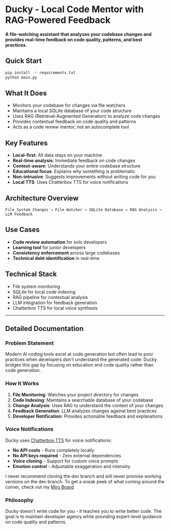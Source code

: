 # Ducky - Local Code Mentor with RAG-Powered Feedback

**A file-watching assistant that analyzes your codebase changes and provides real-time feedback on code quality, patterns, and best practices.**

## Quick Start
```bash
pip install -r requirements.txt
python main.py
```

## What It Does
- Monitors your codebase for changes via file watchers
- Maintains a local SQLite database of your code structure
- Uses RAG (Retrieval-Augmented Generation) to analyze code changes
- Provides contextual feedback on code quality and patterns
- Acts as a code review mentor, not an autocomplete tool

## Key Features
- **Local-first**: All data stays on your machine
- **Real-time analysis**: Immediate feedback on code changes
- **Context-aware**: Understands your entire codebase structure
- **Educational focus**: Explains *why* something is problematic
- **Non-intrusive**: Suggests improvements without writing code for you
- **Local TTS**: Uses Chatterbox TTS for voice notifications

## Architecture Overview
```
File System Changes → File Watcher → SQLite Database → RAG Analysis → LLM Feedback
```

## Use Cases
- **Code review automation** for solo developers
- **Learning tool** for junior developers
- **Consistency enforcement** across large codebases
- **Technical debt identification** in real-time

## Technical Stack
- File system monitoring
- SQLite for local code indexing
- RAG pipeline for contextual analysis
- LLM integration for feedback generation
- Chatterbox TTS for local voice synthesis

---

## Detailed Documentation

### Problem Statement
Modern AI coding tools excel at code generation but often lead to poor practices when developers don't understand the generated code. Ducky bridges this gap by focusing on education and code quality rather than code generation.

### How It Works
1. **File Monitoring**: Watches your project directory for changes
2. **Code Indexing**: Maintains a searchable database of your codebase
3. **Change Analysis**: Uses RAG to understand the context of your changes
4. **Feedback Generation**: LLM analyzes changes against best practices
5. **Developer Notification**: Provides actionable feedback and explanations

### Voice Notifications
Ducky uses [Chatterbox TTS](https://github.com/resemble-ai/chatterbox) for voice notifications:
- **No API costs** - Runs completely locally
- **No API keys required** - Zero external dependencies
- **Voice cloning** - Support for custom voice prompts
- **Emotion control** - Adjustable exaggeration and intensity



I never recommend cloning the dev branch and will never promise working versions on the dev branch.
To get a sneak peek of what coming around the corner, check out my [Miro Board](https://miro.com/app/board/uXjVIBdU1Lc=/)

### Philosophy
Ducky doesn't write code for you - it teaches you to write better code. The goal is to maintain developer agency while providing expert-level guidance on code quality and patterns.

